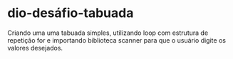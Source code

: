 # dio-desáfio-tabuada

Criando uma uma tabuada simples, utilizando loop com estrutura de repetição for e 
importando biblioteca scanner para que o usuário digite os valores desejados.
